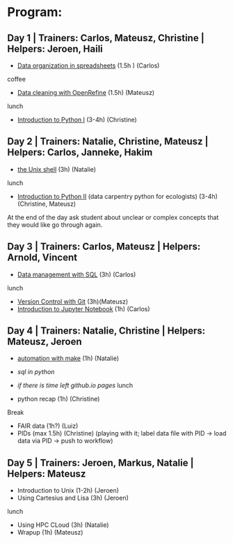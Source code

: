 # Program:

## Day 1 | Trainers: Carlos, Mateusz, Christine | Helpers: Jeroen, Haili
* [Data organization in spreadsheets](http://www.datacarpentry.org/spreadsheet-ecology-lesson/) (1.5h ) (Carlos)

coffee
    
* [Data cleaning with OpenRefine](http://www.datacarpentry.org/OpenRefine-ecology/) (1.5h) (Mateusz)
    
lunch

* [Introduction to Python I](http://www.datacarpentry.org/python-ecology/)
  (3-4h) (Christine) 
  

## Day 2 | Trainers: Natalie, Christine, Mateusz | Helpers: Carlos, Janneke, Hakim
* [the Unix shell](http://swcarpentry.github.io/shell-novice) (3h) (Natalie)

lunch
* [Introduction to Python II](http://www.datacarpentry.org/python-ecology/) (data carpentry python for ecologists)
  (3-4h) (Christine, Mateusz)

At the end of the day ask student about unclear or complex concepts that they would like go through again.

## Day 3 | Trainers: Carlos, Mateusz | Helpers: Arnold, Vincent
* [Data management with SQL](http://www.datacarpentry.org/sql-ecology/) (3h) (Carlos)
    
lunch
* [Version Control with Git](http://swcarpentry.github.io/git-novice/index.html) (3h)(Mateusz)
* [Introduction to Jupyter Notebook](https://github.com/NLeSC/essential-skills-25-01-2015-Utrecht/blob/master/lessons/Notebook.md) (1h) (Carlos)

## Day 4 | Trainers: Natalie, Christine | Helpers: Mateusz, Jeroen
* [automation with make](http://swcarpentry.github.io/make-novice/) (1h) (Natalie)
*  *sql in python*
* *if there is time left github.io pages*
lunch

* python recap (1h) (Christine)

Break
* FAIR data (1h?) (Luiz)
* PIDs (max 1.5h) (Christine)
  (playing with it; label data file with PID → load data via PID → push to workflow)

## Day 5 | Trainers: Jeroen, Markus, Natalie | Helpers: Mateusz
* Introduction to Unix (1-2h) (Jeroen)
* Using Cartesius and Lisa (3h) (Jeroen)

lunch

* Using HPC CLoud (3h) (Natalie)
* Wrapup (1h) (Mateusz)
